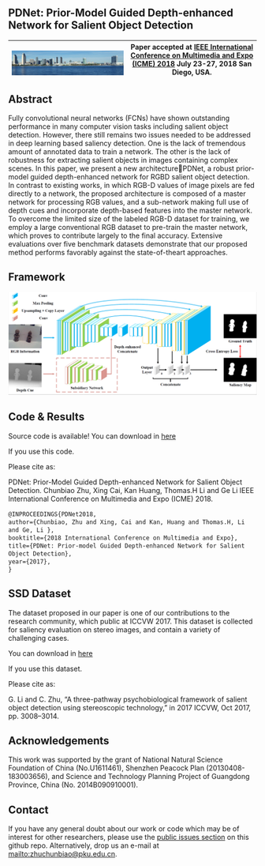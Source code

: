 ## PDNet: Prior-Model Guided Depth-enhanced Network for Salient Object Detection




|  ![ICME 2018 logo][logo-ICME] | Paper accepted at [IEEE International Conference on Multimedia and Expo (ICME) 2018](http://www.icme2018.org/) July 23-27, 2018 San Diego, USA. |
|:-:|---|

[logo-ICME]: https://github.com/ChunbiaoZhu/PDNet/blob/master/icme.png "ICME 2018 logo"




## Abstract

Fully convolutional neural networks (FCNs) have shown outstanding
performance in many computer vision tasks including
salient object detection. However, there still remains two
issues needed to be addressed in deep learning based saliency
detection. One is the lack of tremendous amount of annotated
data to train a network. The other is the lack of robustness
for extracting salient objects in images containing complex
scenes. In this paper, we present a new architecture􀀀PDNet, a
robust prior-model guided depth-enhanced network for RGBD
salient object detection. In contrast to existing works, in
which RGB-D values of image pixels are fed directly to a network,
the proposed architecture is composed of a master network
for processing RGB values, and a sub-network making
full use of depth cues and incorporate depth-based features
into the master network. To overcome the limited size of the
labeled RGB-D dataset for training, we employ a large conventional
RGB dataset to pre-train the master network, which
proves to contribute largely to the final accuracy. Extensive
evaluations over five benchmark datasets demonstrate that our
proposed method performs favorably against the state-of-theart
approaches.

 


## Framework
![QFramework saliency detection](https://github.com/ChunbiaoZhu/PDNet/blob/master/framework.png)


## Code & Results

Source code is available! You can download in [here](https://github.com/cai199626/PDNet)

If you use this code.

Please cite as:

PDNet: Prior-Model Guided Depth-enhanced Network for Salient Object Detection.
Chunbiao Zhu, Xing Cai, Kan Huang, Thomas.H Li and Ge Li
IEEE International Conference on Multimedia and Expo (ICME) 2018.

    @INPROCEEDINGS{PDNet2018, 
    author={Chunbiao, Zhu and Xing, Cai and Kan, Huang and Thomas.H, Li and Ge, Li }, 
    booktitle={2018 International Conference on Multimedia and Expo}, 
    title={PDNet: Prior-model Guided Depth-enhanced Network for Salient Object Detection}, 
    year={2017}, 
    }

## SSD Dataset
The dataset proposed in our paper is one of our contributions to the research community, which public at ICCVW 2017. This dataset is collected for saliency evaluation on stereo images, and contain a variety of challenging cases.

You can download in [here](https://github.com/ChunbiaoZhu/TPPF)

If you use this dataset.

Please cite as:

G. Li and C. Zhu, “A three-pathway psychobiological
framework of salient object detection using stereoscopic
technology,” in 2017 ICCVW, Oct 2017, pp. 3008–3014.


## Acknowledgements

This work was supported by the grant of National Natural Science Foundation of China (No.U1611461), Shenzhen Peacock Plan (20130408-183003656), and Science and Technology Planning Project of Guangdong Province, China (No. 2014B090910001).


## Contact

If you have any general doubt about our work or code which may be of interest for other researchers, please use the [public issues section](https://github.com/ChunbiaoZhu/PDNet/issues) on this github repo. Alternatively, drop us an e-mail at <mailto:zhuchunbiao@pku.edu.cn>.


